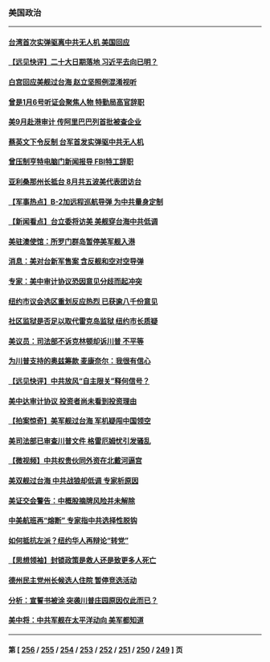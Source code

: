 ### 美国政治
---
#### [台湾首次实弹驱离中共无人机 美国回应](../../pages/ncid1078159/n13814105.md) 
#### [【远见快评】二十大日期落地 习近平去向已明？](../../pages/ncid1078159/n13814073.md) 
#### [白宫回应美舰过台海 赵立坚照例混淆视听](../../pages/ncid1078159/n13814037.md) 
#### [曾是1月6号听证会聚焦人物 特勤局高官辞职](../../pages/ncid1078159/n13813929.md) 
#### [美9月赴港审计 传阿里巴巴列首批被查企业](../../pages/ncid1078159/n13813987.md) 
#### [蔡英文下令反制 台军首发实弹驱中共无人机](../../pages/ncid1078159/n13813905.md) 
#### [曾压制亨特电脑门新闻报导 FBI特工辞职](../../pages/ncid1078159/n13813865.md) 
#### [亚利桑那州长抵台 8月共五波美代表团访台](../../pages/ncid1078159/n13813826.md) 
#### [【军事热点】B-2加远程巡航导弹 为中共量身定制](../../pages/ncid1078159/n13813296.md) 
#### [【新闻看点】台立委将访美 美舰穿台海中共低调](../../pages/ncid1078159/n13813310.md) 
#### [美驻澳使馆：所罗门群岛暂停美军舰入港](../../pages/ncid1078159/n13813674.md) 
#### [消息：美对台新军售案 含反舰和空对空导弹](../../pages/ncid1078159/n13813602.md) 
#### [专家：美中审计协议恐因意见分歧而起冲突](../../pages/ncid1078159/n13813306.md) 
#### [纽约市议会选区重划反应热烈 已获逾八千份意见](../../pages/ncid1078159/n13813540.md) 
#### [社区监狱是否足以取代雷克岛监狱 纽约市长质疑](../../pages/ncid1078159/n13813538.md) 
#### [美议员：司法部不诉克林顿却诉川普 不平等](../../pages/ncid1078159/n13813396.md) 
#### [为川普支持的奥兹筹款 麦康奈尔：我很有信心](../../pages/ncid1078159/n13813333.md) 
#### [【远见快评】中共放风“自主限关”释何信号？](../../pages/ncid1078159/n13813366.md) 
#### [美中达审计协议 投资者尚未看到投资理由](../../pages/ncid1078159/n13813321.md) 
#### [【拍案惊奇】美军舰过台海 军机疑闯中国领空](../../pages/ncid1078159/n13813285.md) 
#### [美司法部已审查川普文件 格雷厄姆忧引发骚乱](../../pages/ncid1078159/n13813232.md) 
#### [【微视频】中共权贵伙同外资在北戴河逼宫](../../pages/ncid1078159/n13813168.md) 
#### [美双舰过台海 中共战狼却低调 专家析原因](../../pages/ncid1078159/n13813189.md) 
#### [美证交会警告：中概股摘牌风险并未解除](../../pages/ncid1078159/n13812841.md) 
#### [中美航班再“熔断” 专家指中共选择性脱钩](../../pages/ncid1078159/n13812797.md) 
#### [如何抵抗左派？纽约华人再辩论“转党”](../../pages/ncid1078159/n13812762.md) 
#### [【思想领袖】封锁政策是救人还是致更多人死亡](../../pages/ncid1078159/n13795605.md) 
#### [德州民主党州长候选人住院 暂停竞选活动](../../pages/ncid1078159/n13812366.md) 
#### [分析：宣誓书被涂 突袭川普庄园原因仅此而已？](../../pages/ncid1078159/n13812277.md) 
#### [美中将：中共军舰在太平洋动向 美军都知道](../../pages/ncid1078159/n13811675.md) 

---
#### 第 [ [256](./256.md) / [255](./255.md) / [254](./254.md) / [253](./253.md) / [252](./252.md) / [251](./251.md) / [250](./250.md) / [249](./249.md) ] 页
